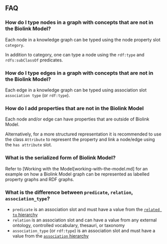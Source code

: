 ## FAQ

### How do I type nodes in a graph with concepts that are not in the Biolink Model?

Each node in a knowledge graph can be typed using the node property slot `category`.

In addition to category, one can type a node using the `rdf:type` and `rdfs:subClassOf` predicates.


### How do I type edges in a graph with concepts that are not in the Biolink Model?

Each edge in a knowledge graph can be typed using association slot `association type` (or `rdf:type`).


### How do I add properties that are not in the Biolink Model

Each node and/or edge can have properties that are outside of Biolink Model. 

Alternatively, for a more structured representation it is recommended to use the class `Attribute` to represent the property and link a node/edge using the `has attribute` slot.

### What is the serialized form of Biolink Model?

Refer to [Working with the Model[working-with-the-model.md] for an example on how a Biolink Model graph can be represented as labelled property graphs and RDF graphs.

### What is the difference between `predicate`, `relation`, `association_type`?

- `predicate` is an association slot and must have a value from the [`related to` hierarchy](https://biolink.github.io/biolink-model/docs/related_to)
- `relation` is an association slot and can have a value from any external ontology, controlled vocabulary, thesauri, or taxonomy
- `association_type` (or `rdf:type`) is an association slot and must have a value from the [`association` hierarchy](https://biolink.github.io/biolink-model/docs/Association)

